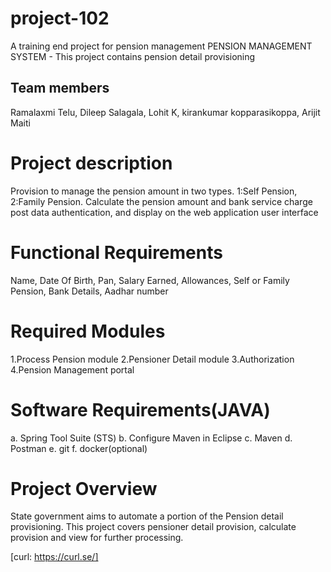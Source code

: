 # project-102
A training end project for pension management
PENSION MANAGEMENT SYSTEM - This project contains pension detail provisioning
## Team members
Ramalaxmi Telu,
Dileep Salagala,
Lohit K,
kirankumar kopparasikoppa,
Arijit Maiti

# Project description
Provision to manage the pension amount in two types. 1:Self Pension, 2:Family Pension.
Calculate the pension amount and bank service charge post data authentication, and display on 
the web application user interface
 
 # Functional Requirements
 Name,
 Date Of Birth,
 Pan,
 Salary Earned,
 Allowances,
 Self or Family Pension,
 Bank Details,
 Aadhar number
 
# Required Modules
1.Process Pension module
2.Pensioner Detail module
3.Authorization
4.Pension Management portal 

# Software Requirements(JAVA)
a. Spring Tool Suite (STS) 
b. Configure Maven in Eclipse
c. Maven
d. Postman
e. git
f. docker(optional)

 # Project Overview
 State government aims to automate a portion of the Pension detail provisioning. This project covers pensioner detail provision, calculate provision and view for 
further processing.

[curl: https://curl.se/]
